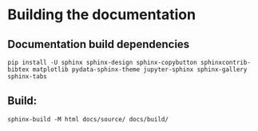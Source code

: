 # Building the documentation

## Documentation build dependencies
```
pip install -U sphinx sphinx-design sphinx-copybutton sphinxcontrib-bibtex matplotlib pydata-sphinx-theme jupyter-sphinx sphinx-gallery sphinx-tabs
```

## Build:
```
sphinx-build -M html docs/source/ docs/build/
```
